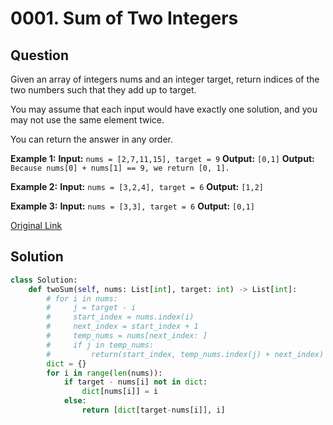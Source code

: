 # 0001. Sum of Two Integers

## Question
Given an array of integers nums and an integer target, return indices of the two numbers such that they add up to target.

You may assume that each input would have exactly one solution, and you may not use the same element twice.

You can return the answer in any order.

**Example 1:**
**Input:** `nums = [2,7,11,15], target = 9`
**Output:** `[0,1]`
**Output:** `Because nums[0] + nums[1] == 9, we return [0, 1].`

**Example 2:**
**Input:** `nums = [3,2,4], target = 6`
**Output:** `[1,2]`

**Example 3:**
**Input:** `nums = [3,3], target = 6`
**Output:** `[0,1]`

[Original Link](https://leetcode.com/problems/two-sum/)

## Solution
```python
class Solution:
    def twoSum(self, nums: List[int], target: int) -> List[int]:
        # for i in nums:
        #     j = target - i
        #     start_index = nums.index(i)
        #     next_index = start_index + 1
        #     temp_nums = nums[next_index: ]
        #     if j in temp_nums:
        #         return(start_index, temp_nums.index(j) + next_index)
        dict = {}
        for i in range(len(nums)):
            if target - nums[i] not in dict:
                dict[nums[i]] = i
            else:
                return [dict[target-nums[i]], i]
```
